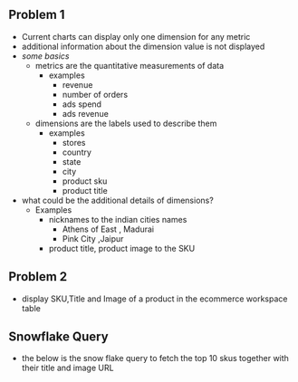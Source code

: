 Problem 1
---
 - Current charts can display only one dimension for any metric 
 - additional information about the dimension value is not displayed
 - _some basics_
    - metrics are the quantitative 
 measurements of data
      - examples 
         - revenue
         - number of orders
         - ads spend
         - ads revenue 
   - dimensions are the labels used to describe them
      - examples
         - stores 
         - country
         - state 
         - city
         - product sku
         - product title
- what could be the additional details of dimensions?
   - Examples 
      - nicknames to the indian cities names
         -  Athens of East , Madurai
         -  Pink City ,Jaipur
      - product title, product image to the SKU
      
Problem 2
---
 - display SKU,Title and Image of a product in the ecommerce workspace table

Snowflake Query
---
 - the below is the snow flake query to fetch the top 10 skus together with their title and image URL

 
